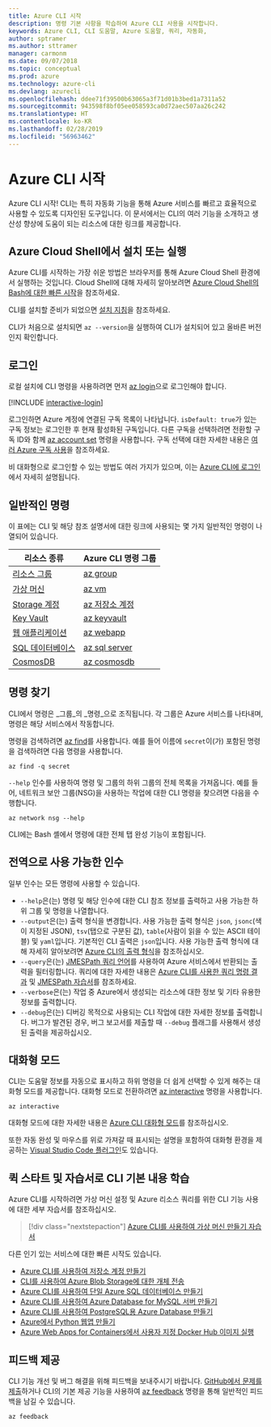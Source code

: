 ```yaml
---
title: Azure CLI 시작
description: 명령 기본 사항을 학습하여 Azure CLI 사용을 시작합니다.
keywords: Azure CLI, CLI 도움말, Azure 도움말, 쿼리, 자동화,
author: sptramer
ms.author: sttramer
manager: carmonm
ms.date: 09/07/2018
ms.topic: conceptual
ms.prod: azure
ms.technology: azure-cli
ms.devlang: azurecli
ms.openlocfilehash: ddee71f39500b63065a3f71d01b3bed1a7311a52
ms.sourcegitcommit: 943598f8bf05ee058593ca0d72aec507aa26c242
ms.translationtype: HT
ms.contentlocale: ko-KR
ms.lasthandoff: 02/28/2019
ms.locfileid: "56963462"
---
```

# <a name="get-started-with-azure-cli"></a>Azure CLI 시작

Azure CLI 시작! CLI는 특히 자동화 기능을 통해 Azure 서비스를 빠르고 효율적으로 사용할 수 있도록 디자인된 도구입니다. 이 문서에서는 CLI의 여러 기능을 소개하고 생산성 향상에 도움이 되는 리소스에 대한 링크를 제공합니다.

## <a name="install-or-run-in-azure-cloud-shell"></a>Azure Cloud Shell에서 설치 또는 실행

Azure CLI를 시작하는 가장 쉬운 방법은 브라우저를 통해 Azure Cloud Shell 환경에서 실행하는 것입니다. Cloud Shell에 대해 자세히 알아보려면 [Azure Cloud Shell의 Bash에 대한 빠른 시작](/azure/cloud-shell/quickstart)을 참조하세요.

CLI를 설치할 준비가 되었으면 [설치 지침](install-azure-cli.md)을 참조하세요.

CLI가 처음으로 설치되면 `az --version`을 실행하여 CLI가 설치되어 있고 올바른 버전인지 확인합니다.

## <a name="sign-in"></a>로그인

로컬 설치에 CLI 명령을 사용하려면 먼저 [az login](/cli/azure/reference-index#az-login)으로 로그인해야 합니다.

[!INCLUDE [interactive-login](includes/interactive-login.md)]

로그인하면 Azure 계정에 연결된 구독 목록이 나타납니다. `isDefault: true`가 있는 구독 정보는 로그인한 후 현재 활성화된 구독입니다. 다른 구독을 선택하려면 전환할 구독 ID와 함께 [az account set](/cli/azure/account#az-account-set) 명령을 사용합니다. 구독 선택에 대한 자세한 내용은 [여러 Azure 구독 사용](manage-azure-subscriptions-azure-cli.md)을 참조하세요.

비 대화형으로 로그인할 수 있는 방법도 여러 가지가 있으며, 이는 [Azure CLI에 로그인](authenticate-azure-cli.md)에서 자세히 설명됩니다.

## <a name="common-commands"></a>일반적인 명령

이 표에는 CLI 및 해당 참조 설명서에 대한 링크에 사용되는 몇 가지 일반적인 명령이 나열되어 있습니다.

| 리소스 종류 | Azure CLI 명령 그룹 |
|---------------|-------------------------|
| [리소스 그룹](/azure/azure-resource-manager/resource-group-overview) | [az group](/cli/azure/group) |
| [가상 머신](/azure/virtual-machines) | [az vm](/cli/azure/vm) |
| [Storage 계정](/azure/storage/common/storage-introduction) | [az 저장소 계정](/cli/azure/storage/account) |
| [Key Vault](/azure/key-vault/key-vault-whatis) | [az keyvault](/cli/azure/keyvault) |
| [웹 애플리케이션](/azure/app-service) | [az webapp](/cli/azure/webapp) |
| [SQL 데이터베이스](/azure/sql-database) | [az sql server](/cli/azure/sql/server) |
| [CosmosDB](/azure/cosmos-db) | [az cosmosdb](/cli/azure/cosmosdb) |

## <a name="finding-commands"></a>명령 찾기

CLI에서 명령은 _그룹_의 _명령_으로 조직됩니다. 각 그룹은 Azure 서비스를 나타내며, 명령은 해당 서비스에서 작동합니다.

명령을 검색하려면 [az find](/cli/azure/reference-index#az-find)를 사용합니다. 예를 들어 이름에 `secret`이(가) 포함된 명령을 검색하려면 다음 명령을 사용합니다.

```azurecli-interactive
az find -q secret
```

`--help` 인수를 사용하여 명령 및 그룹의 하위 그룹의 전체 목록을 가져옵니다. 예를 들어, 네트워크 보안 그룹(NSG)을 사용하는 작업에 대한 CLI 명령을 찾으려면 다음을 수행합니다.

```azurecli-interactive
az network nsg --help
```

CLI에는 Bash 셸에서 명령에 대한 전체 탭 완성 기능이 포함됩니다.

## <a name="globally-available-arguments"></a>전역으로 사용 가능한 인수

일부 인수는 모든 명령에 사용할 수 있습니다.

* `--help`은(는) 명령 및 해당 인수에 대한 CLI 참조 정보를 출력하고 사용 가능한 하위 그룹 및 명령을 나열합니다.
* `--output`은(는) 출력 형식을 변경합니다. 사용 가능한 출력 형식은 `json`, `jsonc`(색이 지정된 JSON), `tsv`(탭으로 구분된 값), `table`(사람이 읽을 수 있는 ASCII 테이블) 및 `yaml`입니다. 기본적인 CLI 출력은 `json`입니다. 사용 가능한 출력 형식에 대해 자세히 알아보려면 [Azure CLI의 출력 형식](format-output-azure-cli.md)을 참조하십시오.
* `--query`은(는) [JMESPath 쿼리 언어](http://jmespath.org/)를 사용하여 Azure 서비스에서 반환되는 출력을 필터링합니다. 쿼리에 대한 자세한 내용은 [Azure CLI를 사용한 쿼리 명령 결과](query-azure-cli.md) 및 [JMESPath 자습서](http://jmespath.org/tutorial.html)를 참조하세요.
* `--verbose`은(는) 작업 중 Azure에서 생성되는 리소스에 대한 정보 및 기타 유용한 정보를 출력합니다.
* `--debug`은(는) 디버깅 목적으로 사용되는 CLI 작업에 대한 자세한 정보를 출력합니다. 버그가 발견된 경우, 버그 보고서를 제출할 때 `--debug` 플래그를 사용해서 생성된 출력을 제공하십시오.

## <a name="interactive-mode"></a>대화형 모드

CLI는 도움말 정보를 자동으로 표시하고 하위 명령을 더 쉽게 선택할 수 있게 해주는 대화형 모드를 제공합니다. 대화형 모드로 전환하려면 [az interactive](/cli/azure/reference-index#az-interactive) 명령을 사용합니다.

```azurecli-interactive
az interactive
```

대화형 모드에 대한 자세한 내용은 [Azure CLI 대화형 모드](interactive-azure-cli.md)를 참조하십시오.

또한 자동 완성 및 마우스를 위로 가져갈 때 표시되는 설명을 포함하여 대화형 환경을 제공하는 [Visual Studio Code 플러그인](https://marketplace.visualstudio.com/items?itemName=ms-vscode.azurecli)도 있습니다.

## <a name="learn-cli-basics-with-quickstarts-and-tutorials"></a>퀵 스타트 및 자습서로 CLI 기본 내용 학습

Azure CLI를 시작하려면 가상 머신 설정 및 Azure 리소스 쿼리를 위한 CLI 기능 사용에 대한 세부 자습서를 참조하십시오.

> [!div class="nextstepaction"]
> [Azure CLI를 사용하여 가상 머신 만들기 자습서](azure-cli-vm-tutorial.yml)

다른 인기 있는 서비스에 대한 빠른 시작도 있습니다.

* [Azure CLI를 사용하여 저장소 계정 만들기](/azure/storage/common/storage-quickstart-create-storage-account-cli)
* [CLI를 사용하여 Azure Blob Storage에 대한 개체 전송](/azure/storage/blobs/storage-quickstart-blobs-cli)
* [Azure CLI를 사용하여 단일 Azure SQL 데이터베이스 만들기](/azure/sql-database/sql-database-get-started-cli)
* [Azure CLI를 사용하여 Azure Database for MySQL 서버 만들기](/azure/mysql/quickstart-create-mysql-server-database-using-azure-cli)
* [Azure CLI를 사용하여 PostgreSQL용 Azure Database 만들기](/azure/postgresql/quickstart-create-server-database-azure-cli)
* [Azure에서 Python 웹앱 만들기](/azure/app-service/app-service-web-get-started-python)
* [Azure Web Apps for Containers에서 사용자 지정 Docker Hub 이미지 실행](/azure/app-service/containers/quickstart-custom-docker-image)

## <a name="give-feedback"></a>피드백 제공

CLI 기능 개선 및 버그 해결을 위해 피드백을 보내주시기 바랍니다. [GitHub에서 문제를 제출](https://github.com/azure/azure-cli/issues)하거나 CLI의 기본 제공 기능을 사용하여 [az feedback](/cli/azure/reference-index#az-feedback) 명령을 통해 일반적인 피드백을 남길 수 있습니다.

```azurecli-interactive
az feedback
```
